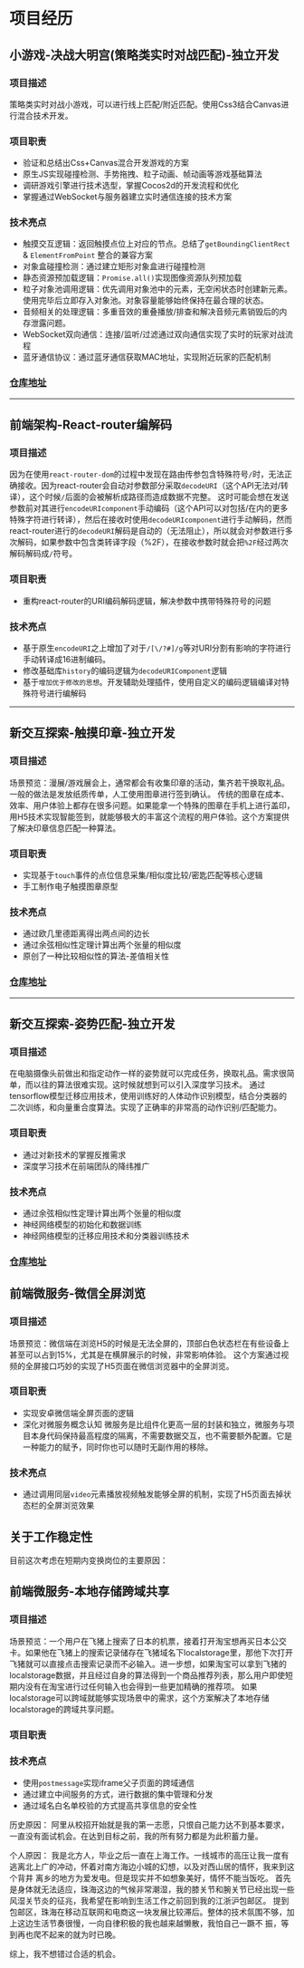 # 项目经历

## 小游戏-决战大明宫(策略类实时对战匹配)-独立开发

### 项目描述
策略类实时对战小游戏，可以进行线上匹配/附近匹配。使用Css3结合Canvas进行混合技术开发。

### 项目职责
* 验证和总结出Css+Canvas混合开发游戏的方案
* 原生JS实现碰撞检测、手势拖拽、粒子动画、帧动画等游戏基础算法
* 调研游戏引擎进行技术选型，掌握Cocos2d的开发流程和优化
* 掌握通过WebSocket与服务器建立实时通信连接的技术方案

### 技术亮点
* 触摸交互逻辑：返回触摸点位上对应的节点。总结了`getBoundingClientRect` & `ElementFromPoint` 整合的兼容方案
* 对象盒碰撞检测：通过建立矩形对象盒进行碰撞检测
* 静态资源预加载逻辑：`Promise.all()`实现图像资源队列预加载
* 粒子对象池调用逻辑：优先调用对象池中的元素，无空闲状态时创建新元素。使用完毕后立即存入对象池。对象容量能够始终保持在最合理的状态。
* 音频相关的处理逻辑：多重音效的重叠播放/排查和解决音频元素销毁后的内存泄露问题。
* WebSocket双向通信：连接/监听/过滤通过双向通信实现了实时的玩家对战流程
* 蓝牙通信协议：通过蓝牙通信获取MAC地址，实现附近玩家的匹配机制

### [仓库地址](https://github.com/browniu/decisivebattle)

----------------------------------------------

## 前端架构-React-router编解码

### 项目描述
因为在使用`react-router-dom`的过程中发现在路由传参包含特殊符号`/`时，无法正确接收。因为react-router会自动对参数部分采取`decodeURI`（这个API无法对/转译），这个时候`/`后面的会被解析成路径而造成数据不完整。
这时可能会想在发送参数前对其进行`encodeURIcomponent`手动编码（这个API可以对包括/在内的更多特殊字符进行转译），然后在接收时使用`decodeURIcomponent`进行手动解码，然而react-router进行的`decodeURI`解码是自动的（无法阻止），所以就会对参数进行多次解码，如果参数中包含类转译字段（%2F），在接收参数时就会把`%2F`经过两次解码解码成`/`符号。

### 项目职责
* 重构react-router的URI编码解码逻辑，解决参数中携带特殊符号的问题

### 技术亮点
* 基于原生`encodeURI`之上增加了对于`/[\/?#]/g`等对URI分割有影响的字符进行手动转译成16进制编码。
* 修改基础库`history`的编码逻辑为`decodeURIComponent`逻辑
* 基于`增加优于修改的思想`。开发辅助处理插件，使用自定义的编码逻辑编译对特殊符号进行编解码

----------------------------------------------

## 新交互探索-触摸印章-独立开发

### 项目描述
场景预览：漫展/游戏展会上，通常都会有收集印章的活动，集齐若干换取礼品。一般的做法是发放纸质传单，人工使用图章进行签到确认。
传统的图章在成本、效率、用户体验上都存在很多问题。如果能拿一个特殊的图章在手机上进行盖印，用H5技术实现智能签到，就能够极大的丰富这个流程的用户体验。这个方案提供了解决印章信息匹配一种算法。

### 项目职责
* 实现基于`touch`事件的点位信息采集/相似度比较/密匙匹配等核心逻辑
* 手工制作电子触摸图章原型

### 技术亮点
* 通过欧几里德距离得出两点间的边长
* 通过余弦相似性定理计算出两个张量的相似度
* 原创了一种比较相似性的算法-差值相关性

### [仓库地址](https://github.com/browniu/stampCode)

----------------------------------------------

## 新交互探索-姿势匹配-独立开发

### 项目描述
在电脑摄像头前做出和指定动作一样的姿势就可以完成任务，换取礼品。需求很简单，而以往的算法很难实现。这时候就想到可以引入深度学习技术。
通过tensorflow模型迁移应用技术，使用训练好的人体动作识别模型，结合分类器的二次训练，和向量重合度算法。实现了正确率的非常高的动作识别/匹配能力。

### 项目职责
* 通过对新技术的掌握反推需求
* 深度学习技术在前端团队的降纬推广

### 技术亮点
* 通过余弦相似性定理计算出两个张量的相似度
* 神经网络模型的初始化和数据训练
* 神经网络模型的迁移应用技术和分类器训练技术

### [仓库地址](https://github.com/browniu/shakeYhead)


## 前端微服务-微信全屏浏览

### 项目描述
场景预览：微信端在浏览H5的时候是无法全屏的，顶部白色状态栏在有些设备上甚至可以占到15%，尤其是在横屏展示的时候，非常影响体验。
这个方案通过视频的全屏接口巧妙的实现了H5页面在微信浏览器中的全屏浏览。

### 项目职责
* 实现安卓微信端全屏页面的逻辑
* 深化对微服务概念认知
微服务是比组件化更高一层的封装和独立，微服务与项目本身代码保持最高程度的隔离，不需要数据交互，也不需要额外配置。它是一种能力的赋予，同时你也可以随时无副作用的移除。

### 技术亮点
* 通过调用同层`video`元素播放视频触发能够全屏的机制，实现了H5页面去掉状态栏的全屏浏览效果

## 关于工作稳定性
目前这次考虑在短期内变换岗位的主要原因：

## 前端微服务-本地存储跨域共享

### 项目描述
场景预览：一个用户在飞猪上搜索了日本的机票，接着打开淘宝想再买日本公交卡。如果他在飞猪上的搜索记录储存在飞猪域名下localstorage里，那他下次打开飞猪就可以直接点击搜索记录而不必输入。进一步想，如果淘宝可以拿到飞猪的localstorage数据，并且经过自身的算法得到一个商品推荐列表，那么用户即使短期内没有在淘宝进行过任何输入也会得到一些更加精确的推荐项。
如果localstorage可以跨域就能够实现场景中的需求，这个方案解决了本地存储localstorage的跨域共享问题。

### 项目职责

### 技术亮点
* 使用`postmessage`实现iframe父子页面的跨域通信
* 通过建立中间服务的方式，进行数据的集中管理和分发
* 通过域名白名单校验的方式提高共享信息的安全性


历史原因：
阿里从校招开始就是我的第一志愿，只恨自己能力达不到基本要求，一直没有面试机会。在达到目标之前，我的所有努力都是为此积蓄力量。

个人原因：
我是北方人，毕业之后一直在上海工作。一线城市的高压让我一度有逃离北上广的冲动，怀着对南方海边小城的幻想，以及对西山居的情怀，我来到这个背井
离乡的地方为爱发电。但是现实并不如想象美好，情怀不能当饭吃。
首先是身体就无法适应，珠海这边的气候非常潮湿，我的膝关节和腕关节已经出现一些风湿关节炎的征兆，我希望在影响到生活工作之前回到我的江浙沪包邮区。
提到包邮区，珠海在移动互联网和电商这一块发展比较滞后。整体的技术氛围不够，加上这边生活节奏很慢，一向自律积极的我也越来越懒散，我怕自己一蹶不
振，等到再也爬不起来的就为时已晚。

综上，我不想错过合适的机会。

